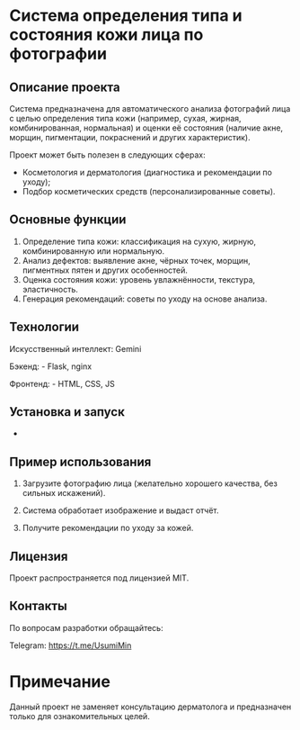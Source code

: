 # Система определения типа и состояния кожи лица по фотографии
## Описание проекта

Система предназначена для автоматического анализа фотографий лица с целью определения типа кожи (например, сухая, жирная, комбинированная, нормальная) и оценки её состояния (наличие акне, морщин, пигментации, покраснений и других характеристик).

Проект может быть полезен в следующих сферах:
- Косметология и дерматология (диагностика и рекомендации по уходу);
- Подбор косметических средств (персонализированные советы).

## Основные функции
1. Определение типа кожи: классификация на сухую, жирную, комбинированную или нормальную.
2. Анализ дефектов: выявление акне, чёрных точек, морщин, пигментных пятен и других особенностей.
3. Оценка состояния кожи: уровень увлажнённости, текстура, эластичность.
4. Генерация рекомендаций: советы по уходу на основе анализа.

## Технологии
Искусcтвенный интеллект: Gemini

Бэкенд: - Flask, nginx

Фронтенд: - HTML, CSS, JS 

## Установка и запуск
-

## Пример использования
1. Загрузите фотографию лица (желательно хорошего качества, без сильных искажений).

2. Система обработает изображение и выдаст отчёт.

3. Получите рекомендации по уходу за кожей.

## Лицензия
Проект распространяется под лицензией MIT.

## Контакты
По вопросам разработки обращайтесь:

Telegram: https://t.me/UsumiMin

# Примечание
Данный проект не заменяет консультацию дерматолога и предназначен только для ознакомительных целей.
